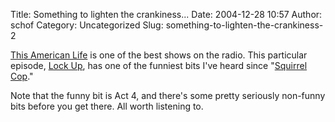 Title: Something to lighten the crankiness...
Date: 2004-12-28 10:57
Author: schof
Category: Uncategorized
Slug: something-to-lighten-the-crankiness-2

[This American Life](http://www.thisamericanlife.org/) is one of the
best shows on the radio. This particular episode, [Lock
Up](http://www.thisamericanlife.org/radio-archives/episode/119/lockup),
has one of the funniest bits I've heard since "[Squirrel
Cop](http://www.thisamericanlife.org/radio-archives/episode/115/first-day)."

Note that the funny bit is Act 4, and there's some pretty seriously
non-funny bits before you get there. All worth listening to.


